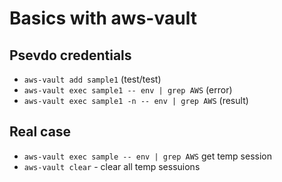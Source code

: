 # Basics with aws-vault
## Psevdo credentials
- `aws-vault add sample1` (test/test)
- `aws-vault exec sample1 -- env | grep AWS` (error)
- `aws-vault exec sample1 -n -- env | grep AWS` (result)

## Real case
- `aws-vault exec sample -- env | grep AWS` get temp session
- `aws-vault clear` - clear all temp sessuions 
